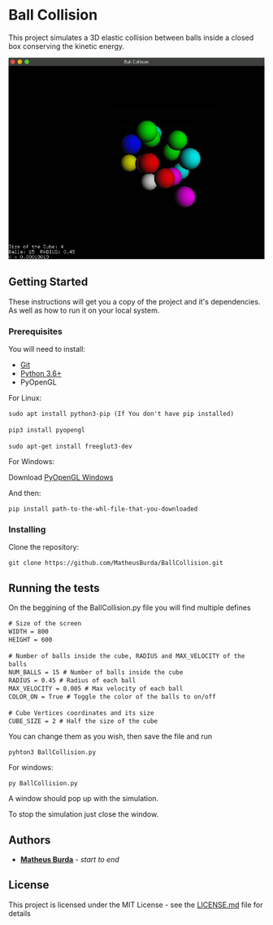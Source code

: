 # Ball Collision

This project simulates a 3D elastic collision between balls inside a closed box conserving the kinetic energy.

![BallCollision](/Extras/BallCollision.gif)

## Getting Started

These instructions will get you a copy of the project and it's dependencies. As well as how to run it on your local system.

### Prerequisites

You will need to install:

* [Git](https://git-scm.com/downloads)
* [Python 3.6+](https://www.python.org/downloads/)
* PyOpenGL

For Linux:
```
sudo apt install python3-pip (If You don't have pip installed)

pip3 install pyopengl

sudo apt-get install freeglut3-dev
```

For Windows:

Download [PyOpenGL Windows](https://www.lfd.uci.edu/~gohlke/pythonlibs/#pyopengl)

And then:
```
pip install path-to-the-whl-file-that-you-downloaded
```

### Installing

Clone the repository:

```
git clone https://github.com/MatheusBurda/BallCollision.git
```

## Running the tests

On the beggining of the BallCollision.py file you will find multiple defines
```
# Size of the screen 
WIDTH = 800
HEIGHT = 600

# Number of balls inside the cube, RADIUS and MAX_VELOCITY of the balls
NUM_BALLS = 15 # Number of balls inside the cube
RADIUS = 0.45 # Radius of each ball
MAX_VELOCITY = 0.005 # Max velocity of each ball
COLOR_ON = True # Toggle the color of the balls to on/off

# Cube Vertices coordinates and its size
CUBE_SIZE = 2 # Half the size of the cube
```
You can change them as you wish, then save the file and run
```
pyhton3 BallCollision.py
```
For windows:
```
py BallCollision.py
```

A window should pop up with the simulation.

To stop the simulation just close the window.

## Authors

* **[Matheus Burda](https://github.com/MatheusBurda)** - *start to end* 

## License

This project is licensed under the MIT License - see the [LICENSE.md](LICENSE.md) file for details
